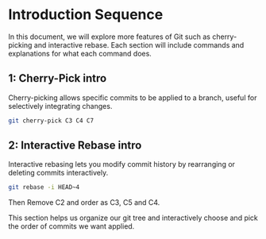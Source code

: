 # Introduction Sequence

In this document, we will explore more features of Git such as cherry-picking and interactive rebase. Each section will include commands and explanations for what each command does.

## 1: Cherry-Pick intro
Cherry-picking allows specific commits to be applied to a branch, useful for selectively integrating changes.
```sh
git cherry-pick C3 C4 C7
```

## 2: Interactive Rebase intro
Interactive rebasing lets you modify commit history by rearranging or deleting commits interactively.

```sh
git rebase -i HEAD~4
```
Then Remove C2 and order as C3, C5 and C4.

This section helps us organize our git tree and interactively choose and pick the order of commits we want applied.